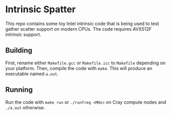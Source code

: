 # Intrinsic Spatter

This repo contains some toy Intel intrinsic code that is being used to test gather scatter support on modern CPUs. The code requires AVX512F intrinsic support. 

## Building

First, rename either `Makefile.gcc` or `Makefile.icc` to `Makefile` depending on your platform. Then, compile the code with `make`. This will produce an executable named `a.out`. 

## Running

Run the code with `make run` or `./runfreq <MHz>` on Cray compute nodes and `./a.out` otherwise.  

